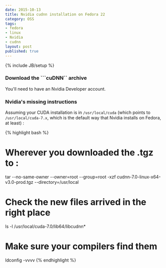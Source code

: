 ```yaml
---
date: 2015-10-13
title: Nvidia cudnn installation on Fedora 22
category: OSS
tags:
- fedora
- linux
- Nvidia
- cudnn
layout: post
published: true
---
```

{% include JB/setup %}

### Download the ```cuDNN`` archive

You'll need to have an Nvidia Developer account.


### Nvidia's missing instructions 

Assuming your CUDA installation is in ```/usr/local/cuda``` (which points to ```/usr/local/cuda-7.x```, 
which is the default way that Nvidia installs on Fedora, at least) :

{% highlight bash %}
# Wherever you downloaded the .tgz to :
tar --no-same-owner --owner=root --group=root -xzf cudnn-7.0-linux-x64-v3.0-prod.tgz --directory=/usr/local

# Check the new files arrived in the right place
ls -l /usr/local/cuda-7.0/lib64/libcudnn*

# Make sure your compilers find them
ldconfig -vvvv
{% endhighlight %}
